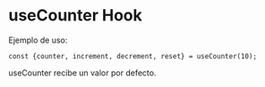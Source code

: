 # useCounter Hook

Ejemplo de uso:
```
const {counter, increment, decrement, reset} = useCounter(10);
```

 useCounter recibe un valor por defecto.